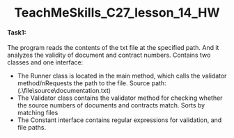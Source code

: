<h1 align = "center">TeachMeSkills_C27_lesson_14_HW</h1>
<h4>Task1:</h4> The program reads the contents of the txt file at the specified path. And it analyzes the validity of document and contract numbers.
Contains two classes and one interface:
<ul>
 <li>The Runner class is located in the main method, which calls the validator method/nRequests the path to the file. Source path: (.\file\source\documentation.txt)</li>
 <li>The Validator class contains the validator method for checking whether the source numbers of documents and contracts match. Sorts by matching files</li>
 <li>The Сonstant interface contains regular expressions for validation, and file paths.</li>
</ul>
